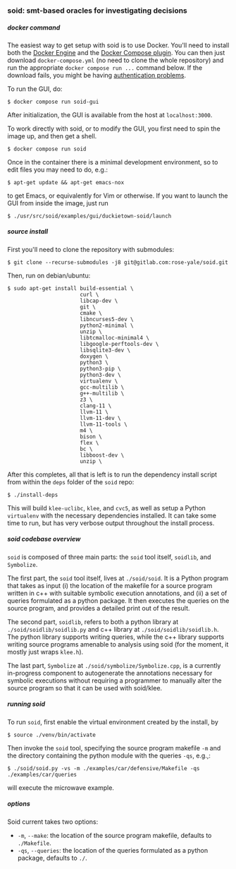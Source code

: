 ### soid: smt-based oracles for investigating decisions

##### docker command

The easiest way to get setup with soid is to use Docker. You'll need to install both the [Docker Engine](https://docs.docker.com/engine/install/) and the [Docker Compose plugin](https://docs.docker.com/compose/install/). You can then just download `docker-compose.yml` (no need to clone the whole repository) and run the appropriate `docker compose run ...` command below. If the download fails, you might be having [authentication problems](https://docs.gitlab.com/ee/user/packages/container_registry/authenticate_with_container_registry.html).

To run the GUI, do:
```shell
$ docker compose run soid-gui
```
After initialization, the GUI is available from the host at `localhost:3000`.

To work directly with soid, or to modify the GUI, you first need to spin the image up, and then get a shell.
```shell
$ docker compose run soid
```
Once in the container there is a minimal development environment, so to edit files you may need to do, e.g.:
```shell
$ apt-get update && apt-get emacs-nox
```
to get Emacs, or equivalently for Vim or otherwise. If you want to launch the GUI from inside the image, just run
```shell
$ ./usr/src/soid/examples/gui/duckietown-soid/launch
```

##### source install

First you'll need to clone the repository with submodules:
```shell
$ git clone --recurse-submodules -j8 git@gitlab.com:rose-yale/soid.git
```

Then, run on debian/ubuntu:
```shell
$ sudo apt-get install build-essential \
                       curl \
                       libcap-dev \
                       git \
                       cmake \
                       libncurses5-dev \
                       python2-minimal \
                       unzip \
                       libtcmalloc-minimal4 \
                       libgoogle-perftools-dev \
                       libsqlite3-dev \
                       doxygen \
                       python3 \
                       python3-pip \
                       python3-dev \
                       virtualenv \
                       gcc-multilib \
                       g++-multilib \
                       z3 \
                       clang-11 \
                       llvm-11 \
                       llvm-11-dev \
                       llvm-11-tools \
                       m4 \
                       bison \
                       flex \
                       bc \
                       libboost-dev \
                       unzip \

```
After this completes, all that is left is to run the dependency install script from within the `deps` folder of the `soid` repo:
```
$ ./install-deps
```
This will build `klee-uclibc`, `klee`, and `cvc5`, as well as setup a Python `virtualenv` with the necessary dependencies installed. It can take some time to run, but has very verbose output throughout the install process.

##### soid codebase overview

`soid` is composed of three main parts: the `soid` tool itself, `soidlib`, and `Symbolize`.

The first part, the `soid` tool itself, lives at `./soid/soid`. It is a Python program that takes as input (i) the location of the makefile for a source program written in c++ with suitable symbolic execution annotations, and (ii) a set of queries formulated as a python package. It then executes the queries on the source program, and provides a detailed print out of the result.

The second part, `soidlib`, refers to both a python library at `./soid/soidlib/soidlib.py` and c++ library at `./soid/soidlib/soidlib.h`. The python library supports writing queries, while the c++ library supports writing source programs amenable to analysis using soid (for the moment, it mostly just wraps `klee.h`).

The last part, `Symbolize` at `./soid/symbolize/Symbolize.cpp`, is a currently in-progress component to autogenerate the annotations necessary for symbolic executions without requiring a programmer to manually alter the source program so that it can be used with soid/klee.

##### running soid

To run `soid`, first enable the virtual environment created by the install, by
```
$ source ./venv/bin/activate
```
Then invoke the `soid` tool, specifying the source program makefile `-m` and the directory containing the python module with the queries `-qs`, e.g.,:
```
$ ./soid/soid.py -vs -m ./examples/car/defensive/Makefile -qs ./examples/car/queries
```
will execute the microwave example.

##### options

Soid current takes two options:

- `-m`, `--make`: the location of the source program makefile, defaults to `./Makefile`.
- `-qs`, `--queries`: the location of the queries formulated as a python package, defaults to `./`.